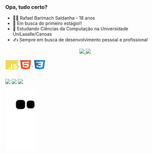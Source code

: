 ### Opa, tudo certo?

- 🙋‍♂️ Rafael Barimach Saldanha - 18 anos
- 🔭 Em busca do primeiro estágio!!
- 🌱 Estudando Ciências da Computação na Universidade UniLasalle/Canoas
- ✍ Sempre em busca de desenvolvimento pessoal e profissional

<div align="center">
  <a href="https://github.com/rafaelsalda">
  <img height="180em" src="https://github-readme-stats.vercel.app/api?username=rafaelslda&show_icons=true&theme=dark&include_all_commits=true&count_private=true"/>
  <img height="180em" src="https://github-readme-stats.vercel.app/api/top-langs/?username=rafaelsalda&layout=compact&langs_count=7&theme=dark"/>
    
</div>
  
  <div style="display: inline_block"><br>
  <img align="center" alt="Rafa-Js" height="30" width="40" src="https://raw.githubusercontent.com/devicons/devicon/master/icons/javascript/javascript-plain.svg">
  <img align="center" alt="Rafa-HTML" height="30" width="40" src="https://raw.githubusercontent.com/devicons/devicon/master/icons/html5/html5-original.svg">
  <img align="center" alt="Rafa-CSS" height="30" width="40" src="https://raw.githubusercontent.com/devicons/devicon/master/icons/css3/css3-original.svg">
  
</div>
  
  ##
  
  <div>
 <a href="https://discord.com/channels/@me" target="_blank"><img src="https://img.shields.io/badge/Discord-7289DA?style=for-the-badge&logo=discord&logoColor=white" target="_blank"></a> 
  <a href = "mailto:saldanharafael4@gmail.com"><img src="https://img.shields.io/badge/-Gmail-%23333?style=for-the-badge&logo=gmail&logoColor=white" target="_blank"></a>
  <a href="https://www.linkedin.com/in/rafael-barimach-saldanha-68b05522b/" target="_blank"><img src="https://img.shields.io/badge/-LinkedIn-%230077B5?style=for-the-badge&logo=linkedin&logoColor=white" target="_blank"></a> 
  </div>
  
![Snake animation](https://github.com/rafaelsalda/rafaelsalda/blob/output/github-contribution-grid-snake.svg)
